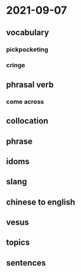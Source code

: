 # 2021-09-07
## vocabulary
### pickpocketing
### cringe

## phrasal verb
### come across

## collocation

## phrase

## idoms

## slang

## chinese to english

## vesus

## topics

## sentences
